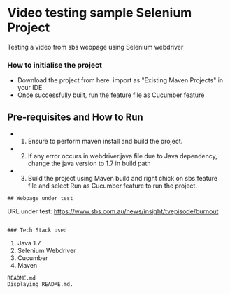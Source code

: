 
# Video testing sample Selenium Project
Testing a video from sbs webpage using Selenium webdriver

### How to initialise the project

* Download the project from here. import as "Existing Maven Projects" in your IDE
* Once successfully built, run the feature file as Cucumber feature 

## Pre-requisites and How to Run

* 1. Ensure to perform maven install and build the project. 

* 2. If any error occurs in webdriver.java file due to Java dependency, change the java version to 1.7 in build path

* 3. Build the project using Maven build and right chick on sbs.feature file and select Run as Cucumber feature to run the project.

```
## Webpage under test

```
URL under test: https://www.sbs.com.au/news/insight/tvepisode/burnout
```

### Tech Stack used
```
1. Java 1.7
2. Selenium Webdriver
3. Cucumber
4. Maven
```
README.md
Displaying README.md.
